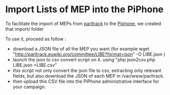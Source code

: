 Import Lists of MEP into the PiPhone
====================================

To facilitate the import of MEPs from [parltrack](http://parltrack.euwiki.org/) to the [Piphone](https://piphone.lqdn.fr), we created that import/ folder

To use it, proceed as follow : 

* download a JSON file of all the MEP you want (for example wget "http://parltrack.euwiki.org/committee/LIBE?format=json" -O LIBE.json )
* launch the json to csv convert script on it. using "php json2csv.php LIBE.json >LIBE.csv"
* this script not only convert the json file to csv, extracting only relevant fields, but also download the JSON of each MEP in /var/www/parltrack.
* then upload this CSV file into the PiPhone administrative interface for your campaign.

